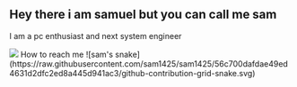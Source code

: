 ## Hey there i am samuel but you can call me sam
I am a pc enthusiast and next system engineer 

<!--
**sam1425/sam1425** is a ✨ _special_ ✨ repository because its `README.md` (this file) appears on your GitHub profile.

Here are some ideas to get you started:
🌱 I’m currently learning C
- 🤔 I’m looking for help with ...
- 💬 Ask me about ...
- 😄 Pronouns: ...
- ⚡ Fun fact: ...
-->
<div> 
  <a href = "mailto:sadasipa@gmail.com"><img src="https://img.shields.io/badge/-Gmail-%23333?style=for-the-badge&logo=gmail&logoColor=white" target="_blank"></a>
How to reach me
![sam's snake](https://raw.githubusercontent.com/sam1425/sam1425/56c700dafdae49ed4631d2dfc2ed8a445d941ac3/github-contribution-grid-snake.svg)
